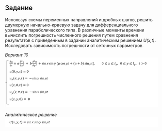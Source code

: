 ## Задание
Используя схемы переменных направлений и дробных шагов, решить двумерную 
начально-краевую задачу для дифференциального уравнения параболического типа. 
В различные моменты времени вычислить погрешность численного решения путем 
сравнения результатов с приведенным в задании аналитическим решением _U(x,t)_. 
Исследовать зависимость погрешности от сеточных параметров.


_Вариант 10_
![вариант](https://raw.githubusercontent.com/marysom/MAI/master/nm/lab8/pic2lab4.bmp)

_Аналитическое решение_
![решение](https://raw.githubusercontent.com/marysom/MAI/master/nm/lab8/pic3lab4.bmp)
